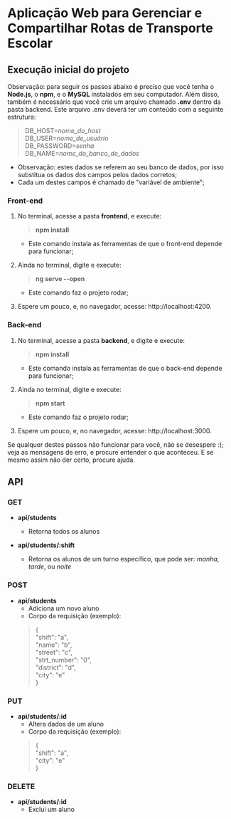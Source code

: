 # Aplicação Web para Gerenciar e Compartilhar Rotas de Transporte Escolar

## Execução inicial do projeto

Observação: para seguir os passos abaixo é preciso que você tenha o **Node.js**, o **npm**, e o **MySQL** instalados em seu computador. Além disso, também é necessário que você crie um arquivo chamado **.env** dentro da pasta backend. Este arquivo .env deverá ter um conteúdo com a seguinte estrutura:
>   DB_HOST=*nome_do_host*  
    DB_USER=*nome_de_usuário*  
    DB_PASSWORD=*senha*  
    DB_NAME=*nome_do_banco_de_dados*  
- Observação: estes dados se referem ao seu banco de dados, por isso substitua os dados dos campos pelos dados corretos;
- Cada um destes campos é chamado de "variável de ambiente";

### Front-end

1. No terminal, acesse a pasta **frontend**, e execute:
    > **npm install**
    - Este comando instala as ferramentas de que o front-end depende para funcionar;

2. Ainda no terminal, digite e execute:
    > **ng serve --open**
    - Este comando faz o projeto rodar;

2. Espere um pouco, e, no navegador, acesse: http://localhost:4200.


### Back-end

1. No terminal, acesse a pasta **backend**, e digite e execute:
    > **npm install**
    - Este comando instala as ferramentas de que o back-end depende para funcionar;

2. Ainda no terminal, digite e execute:
    > **npm start**
    - Este comando faz o projeto rodar; 

3. Espere um pouco, e, no navegador, acesse: http://localhost:3000.



Se qualquer destes passos não funcionar para você, não se desespere :); veja as mensagens de erro, e procure entender o que aconteceu. E se mesmo assim não der certo, procure ajuda.


## API

### GET

- **api/students**
    - Retorna todos os alunos

- **api/students/:shift**
    - Retorna os alunos de um turno específico, que pode ser: *manha*, *tarde*, ou *noite*

### POST

- **api/students**
    - Adiciona um novo aluno
    - Corpo da requisição (exemplo):
    > {  
        "shift": "a",  
        "name": "b",  
        "street": "c",  
        "strt_number": "0",  
        "district": "d",  
        "city": "e"  
      }

### PUT

- **api/students/:id**
    - Altera dados de um aluno
    - Corpo da requisição (exemplo):
    > {  
        "shift": "a",  
        "city": "e"  
      }

### DELETE

- **api/students/:id**
    - Exclui um aluno



